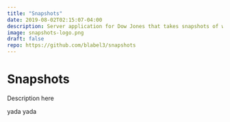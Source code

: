 ```yaml
---
title: "Snapshots"
date: 2019-08-02T02:15:07-04:00
description: Server application for Dow Jones that takes snapshots of websites to automatically build an archive of how it changes over time. 
image: snapshots-logo.png
draft: false
repo: https://github.com/blabel3/snapshots
---
```


# Snapshots

Description here

yada yada